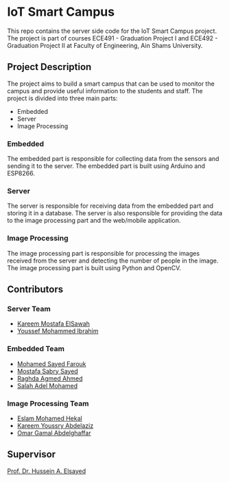 # IoT Smart Campus

This repo contains the server side code for the IoT Smart Campus project. The project is part of courses ECE491 - Graduation Project I and ECE492 - Graduation Project II at Faculty of Engineering, Ain Shams University.

## Project Description

The project aims to build a smart campus that can be used to monitor the campus and provide useful information to the students and staff. The project is divided into three main parts:

- Embedded
- Server
- Image Processing

### Embedded

The embedded part is responsible for collecting data from the sensors and sending it to the server. The embedded part is built using Arduino and ESP8266.

### Server

The server is responsible for receiving data from the embedded part and storing it in a database. The server is also responsible for providing the data to the image processing part and the web/mobile application.

### Image Processing

The image processing part is responsible for processing the images received from the server and detecting the number of people in the image. The image processing part is built using Python and OpenCV.

## Contributors

### Server Team

- [Kareem Mostafa ElSawah](https://github.com/Kariem816)
- [Youssef Mohammed Ibrahim](#)

### Embedded Team

- [Mohamed Sayed Farouk](#)
- [Mostafa Sabry Sayed](#)
- [Raghda Agmed Ahmed](#)
- [Salah Adel Mohamed](#)

### Image Processing Team

- [Eslam Mohamed Hekal](#)
- [Kareem Youssry Abdelaziz](#)
- [Omar Gamal Abdelghaffar](#)

## Supervisor

[Prof. Dr. Hussein A. Elsayed](https://eng.asu.edu.eg/staff/helsayed)
